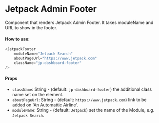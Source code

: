 # Jetpack Admin Footer

Component that renders Jetpack Admin Footer.
It takes moduleName and URL to show in the footer.

#### How to use:

```js
<JetpackFooter
	moduleName="Jetpack Search"
	aboutPageUrl="https://www.jetpack.com"
	className="jp-dashboard-footer"
/>
```

#### Props

- `className`: String - (default: `jp-dashboard-footer`) the additional class name set on the element.
- `aboutPageUrl`: String - (default: `https://www.jetpack.com`) link to be added on 'An Automattic Airline'.
- `moduleName`: String - (default: `Jetpack`) set the name of the Module, e.g. `Jetpack Search`.
